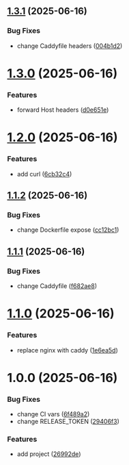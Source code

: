 ## [1.3.1](https://github.com/ckoliber/xproxy/compare/1.3.0...1.3.1) (2025-06-16)


### Bug Fixes

* change Caddyfile headers ([004b1d2](https://github.com/ckoliber/xproxy/commit/004b1d2642ab3064fd390fb6fb200fef692105bc))

# [1.3.0](https://github.com/ckoliber/xproxy/compare/1.2.0...1.3.0) (2025-06-16)


### Features

* forward Host headers ([d0e651e](https://github.com/ckoliber/xproxy/commit/d0e651ed8aca19768e32ab2b8b0e6bf45ae199d1))

# [1.2.0](https://github.com/ckoliber/xproxy/compare/1.1.2...1.2.0) (2025-06-16)


### Features

* add curl ([6cb32c4](https://github.com/ckoliber/xproxy/commit/6cb32c40cc9b6f2045b508fce8e5662c743abb73))

## [1.1.2](https://github.com/ckoliber/xproxy/compare/1.1.1...1.1.2) (2025-06-16)


### Bug Fixes

* change Dockerfile expose ([cc12bc1](https://github.com/ckoliber/xproxy/commit/cc12bc15c0316bfe721c00784a99c0fbe1376ed1))

## [1.1.1](https://github.com/ckoliber/xproxy/compare/1.1.0...1.1.1) (2025-06-16)


### Bug Fixes

* change Caddyfile ([f682ae8](https://github.com/ckoliber/xproxy/commit/f682ae809d782841357b92f04636653e5c9490ce))

# [1.1.0](https://github.com/ckoliber/xproxy/compare/1.0.0...1.1.0) (2025-06-16)


### Features

* replace nginx with caddy ([1e6ea5d](https://github.com/ckoliber/xproxy/commit/1e6ea5dd7d45c6d8d410c18e6bf6c14139f505e5))

# 1.0.0 (2025-06-16)


### Bug Fixes

* change CI vars ([6f489a2](https://github.com/ckoliber/xproxy/commit/6f489a2857caac1fd103500b3e36996f9e1a6324))
* change RELEASE_TOKEN ([29406f3](https://github.com/ckoliber/xproxy/commit/29406f3140f9f085b85403dd2ba689bd076e3882))


### Features

* add project ([26992de](https://github.com/ckoliber/xproxy/commit/26992de06bed247287c9088044e0c7359e49fef4))
